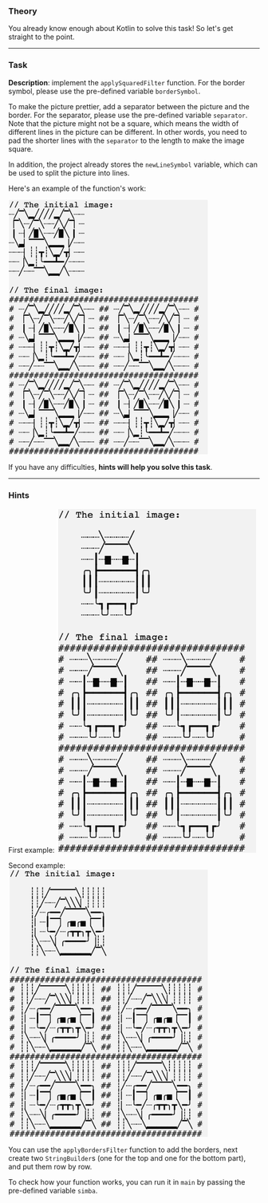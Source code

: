 ### Theory

You already know enough about Kotlin to solve this task! 
So let's get straight to the point.

___

### Task

**Description**: implement the `applySquaredFilter` function.
For the border symbol, please use the pre-defined variable `borderSymbol`.

To make the picture prettier, add a separator between the picture and the border.
For the separator, please use the pre-defined variable `separator`.
Note that the picture might not be a square, which means the width of different lines in the picture can be different.
In other words, you need to pad the shorter lines with the `separator` to the length to make the image square.

In addition, the project already stores the `newLineSymbol` variable, which can be used to split the picture into lines.

Here's an example of the function's work:
<p>
    <img src="../../utils/src/main/resources/images/part1/AlmostDone/when_hint_2.png" alt="Example of the function's work" width="400"/>
</p>

If you have any difficulties, **hints will help you solve this task**.

----

### Hints

<div class="hint" title="Several examples how applyBordersFilter function should work">

First example:
<img src="../../utils/src/main/resources/images/part1/AlmostDone/examples/squared/android.png" alt="Example of the function's work" width="400"/>

Second example:
<img src="../../utils/src/main/resources/images/part1/AlmostDone/examples/squared/monkey.png" alt="Example of the function's work" width="400"/>

</div>

<div class="hint" title="The main idea of the algorithm">

   You can use the <code>applyBordersFilter</code> function to add the borders, next 
   create two <code>StringBuilder</code>s (one for the top and one for the bottom part), 
   and put them row by row.
</div>

<div class="hint" title="Pre-defined variable to check your code">

   To check how your function works, you can run it in <code>main</code> by passing the pre-defined variable <code>simba</code>.
</div>

